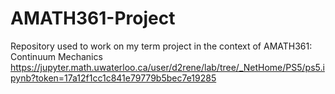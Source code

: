 # AMATH361-Project
Repository used to work on my term project in the context of AMATH361: Continuum Mechanics
https://jupyter.math.uwaterloo.ca/user/d2rene/lab/tree/_NetHome/PS5/ps5.ipynb?token=17a12f1cc1c841e79779b5bec7e19285
